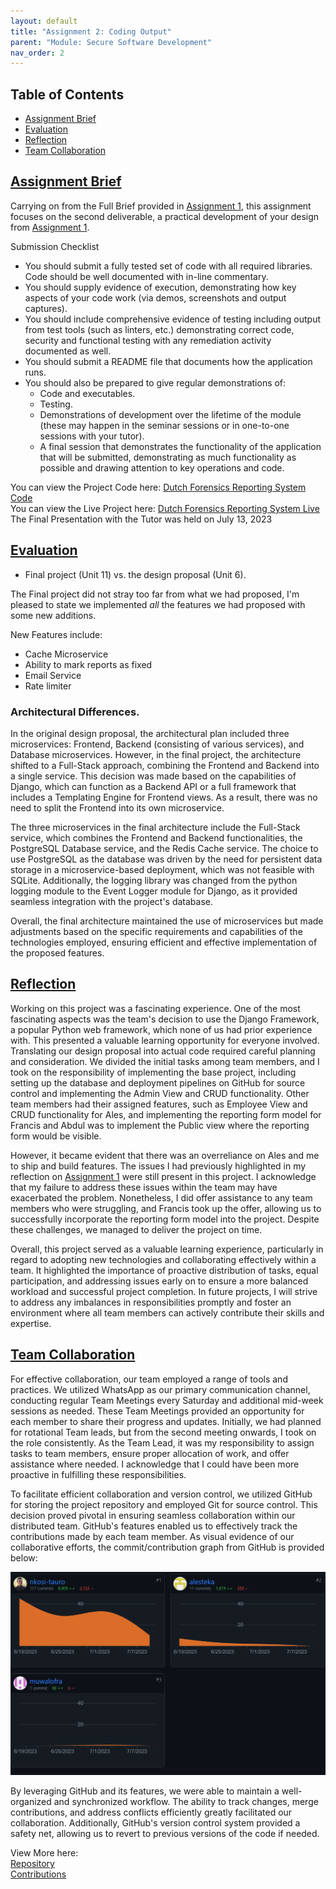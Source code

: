 ```yaml
---
layout: default
title: "Assignment 2: Coding Output"
parent: "Module: Secure Software Development"
nav_order: 2
---
```

## Table of Contents
- [Assignment Brief](#assignment-brief) 
- [Evaluation](#evaluation)
- [Reflection](#reflection)
- [Team Collaboration](#team-collaboration)


## [Assignment Brief](#assignment-brief) 
Carrying on from the Full Brief provided in [Assignment 1](/eportfolio/module_ssd/assignment1.html), this assignment focuses on the second deliverable, a practical development of your design from [Assignment 1](/eportfolio/module_ssd/assignment1.html). 

Submission Checklist
- You should submit a fully tested set of code with all required libraries. Code should be well documented with in-line commentary.
- You should supply evidence of execution, demonstrating how key aspects of your code work (via demos, screenshots and output captures).
- You should include comprehensive evidence of testing including output from test tools (such as linters, etc.) demonstrating correct code, security and functional testing with any remediation activity documented as well.
- You should submit a README file that documents how the application runs.
- You should also be prepared to give regular demonstrations of: 
  - Code and executables.
  - Testing.
  - Demonstrations of development over the lifetime of the module (these may happen in the seminar sessions or in one-to-one sessions with your tutor).
  - A final session that demonstrates the functionality of the application that will be submitted, demonstrating as much functionality as possible and drawing attention to key operations and code.

You can view the Project Code here: [Dutch Forensics Reporting System Code](https://github.com/nkosi-tauro/dfrs_domain)   
You can view the Live Project here: [Dutch Forensics Reporting System Live](https://dfrsdomain-production.up.railway.app/)   
The Final Presentation with the Tutor was held on July 13, 2023

## [Evaluation](#evaluation)
- Final project (Unit 11) vs. the design proposal (Unit 6).

The Final project did not stray too far from what we had proposed, I'm pleased to state we implemented _all_ the features we had proposed with some new additions.

New Features include:
- Cache Microservice
- Ability to mark reports as fixed
- Email Service
- Rate limiter

### Architectural Differences.
In the original design proposal, the architectural plan included three microservices: Frontend, Backend (consisting of various services), and Database microservices. However, in the final project, the architecture shifted to a Full-Stack approach, combining the Frontend and Backend into a single service. This decision was made based on the capabilities of Django, which can function as a Backend API or a full framework that includes a Templating Engine for Frontend views. As a result, there was no need to split the Frontend into its own microservice.

The three microservices in the final architecture include the Full-Stack service, which combines the Frontend and Backend functionalities, the PostgreSQL Database service, and the Redis Cache service. The choice to use PostgreSQL as the database was driven by the need for persistent data storage in a microservice-based deployment, which was not feasible with SQLite. Additionally, the logging library was changed from the python logging module to the Event Logger module for Django, as it provided seamless integration with the project's database.

Overall, the final architecture maintained the use of microservices but made adjustments based on the specific requirements and capabilities of the technologies employed, ensuring efficient and effective implementation of the proposed features.


## [Reflection](#reflection)
Working on this project was a fascinating experience. One of the most fascinating aspects was the team's decision to use the Django Framework, a popular Python web framework, which none of us had prior experience with. This presented a valuable learning opportunity for everyone involved. Translating our design proposal into actual code required careful planning and consideration. We divided the initial tasks among team members, and I took on the responsibility of implementing the base project, including setting up the database and deployment pipelines on GitHub for source control and implementing the Admin View and CRUD functionality. Other team members had their assigned features, such as Employee View and CRUD functionality for Ales, and implementing the reporting form model for Francis and Abdul was to implement the Public view where the reporting form would be visible.

However, it became evident that there was an overreliance on Ales and me to ship and build features. The issues I had previously highlighted in my reflection on [Assignment 1](/eportfolio/module_ssd/assignment1.html) were still present in this project. I acknowledge that my failure to address these issues within the team may have exacerbated the problem. Nonetheless, I did offer assistance to any team members who were struggling, and Francis took up the offer, allowing us to successfully incorporate the reporting form model into the project. Despite these challenges, we managed to deliver the project on time.

Overall, this project served as a valuable learning experience, particularly in regard to adopting new technologies and collaborating effectively within a team. It highlighted the importance of proactive distribution of tasks, equal participation, and addressing issues early on to ensure a more balanced workload and successful project completion. In future projects, I will strive to address any imbalances in responsibilities promptly and foster an environment where all team members can actively contribute their skills and expertise.

## [Team Collaboration](#team-collaboration)
For effective collaboration, our team employed a range of tools and practices. We utilized WhatsApp as our primary communication channel, conducting regular Team Meetings every Saturday and additional mid-week sessions as needed. These Team Meetings provided an opportunity for each member to share their progress and updates. Initially, we had planned for rotational Team leads, but from the second meeting onwards, I took on the role consistently. As the Team Lead, it was my responsibility to assign tasks to team members, ensure proper allocation of work, and offer assistance where needed. I acknowledge that I could have been more proactive in fulfilling these responsibilities.

To facilitate efficient collaboration and version control, we utilized GitHub for storing the project repository and employed Git for source control. This decision proved pivotal in ensuring seamless collaboration within our distributed team. GitHub's features enabled us to effectively track the contributions made by each team member. As visual evidence of our collaborative efforts, the commit/contribution graph from GitHub is provided below:

![Commits](../assets/images/commits.png)  

By leveraging GitHub and its features, we were able to maintain a well-organized and synchronized workflow. The ability to track changes, merge contributions, and address conflicts efficiently greatly facilitated our collaboration. Additionally, GitHub's version control system provided a safety net, allowing us to revert to previous versions of the code if needed.  

View More here:  
[Repository](https://github.com/nkosi-tauro/dfrs_domain)   
[Contributions](https://github.com/nkosi-tauro/dfrs_domain/graphs/contributors)